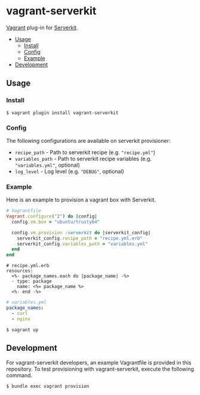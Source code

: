 # vagrant-serverkit
[Vagrant](https://github.com/mitchellh/vagrant) plug-in for [Serverkit](https://github.com/r7kamura/serverkit).

- [Usage](#usage)
  - [Install](#install)
  - [Config](#config)
  - [Example](#example)
- [Development](#development)

## Usage
### Install
```
$ vagrant plugin install vagrant-serverkit
```

### Config
The following configurations are available on serverkit provisioner:

- `recipe_path` - Path to serverkit recipe (e.g. `"recipe.yml"`)
- `variables_path` - Path to serverkit recipe variables (e.g. `"variables.yml"`, optional)
- `log_level` - Log level (e.g. `"DEBUG"`, optional)

### Example
Here is an example to provision a vagrant box with Serverkit.

```rb
# Vagrantfile
Vagrant.configure("2") do |config|
  config.vm.box = "ubuntu/trusty64"

  config.vm.provision :serverkit do |serverkit_config|
    serverkit_config.recipe_path = "recipe.yml.erb"
    serverkit_config.variables_path = "variables.yml"
  end
end
```

```erb
# recipe.yml.erb
resources:
  <%- package_names.each do |package_name| -%>
  - type: package
    name: <%= package_name %>
  <%- end -%>
```

```yaml
# variables.yml
package_names:
  - curl
  - nginx
```

```
$ vagrant up
```

## Development
For vagrant-serverkit developers, an example Vagrantfile is provided in this repository.
To test provisioning with vagrant-serverkit, execute the following command.

```
$ bundle exec vagrant provision
```
